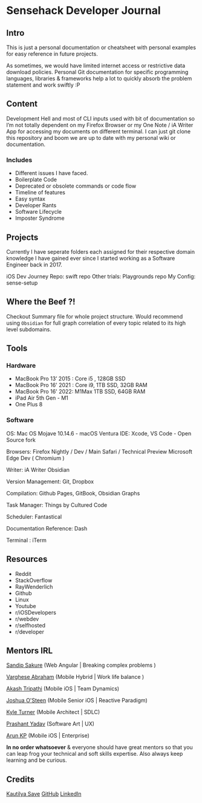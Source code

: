 # Sensehack Developer Journal

## Intro

This is just a personal documentation or cheatsheet with personal examples for easy reference in future projects.

As sometimes, we would have limited internet access or restrictive data download policies. Personal Git documentation for specific programming languages, libraries & frameworks help a lot to quickly absorb the problem statement and work swiftly :P

## Content

Development Hell and most of CLI inputs used with bit of documentation so I’m not totally dependent on my Firefox Browser or my One Note / iA Writer App for accessing my documents on different terminal. I can just git clone this repository and boom we are up to date with my personal wiki or documentation.

### Includes
* Different issues I have faced.
* Boilerplate Code
* Deprecated or obsolete commands or code flow
* Timeline of features
* Easy syntax
* Developer Rants
* Software Lifecycle
* Imposter Syndrome

## Projects

Currently I have seperate folders each assigned for their respective domain knowledge I have gained ever since I started working as a Software Engineer back in 2017.

iOS Dev Journey Repo: swift repo
Other trials: Playgrounds repo
My Config: sense-setup

## Where the Beef ?!

Checkout Summary file for whole project structure. Would recommend using `Obsidian` for full graph correlation of every topic related to its high level subdomains.


## Tools

### Hardware
- MacBook Pro 13’ 2015 : Core i5 , 128GB SSD
- MacBook Pro 16' 2021 : Core i9, 1TB SSD, 32GB RAM
- MacBook Pro 16' 2022: M1Max 1TB SSD, 64GB RAM
- iPad Air 5th Gen - M1
- One Plus 8

### Software 

OS: Mac OS Mojave 10.14.6 - macOS Ventura
IDE: Xcode,
VS Code - Open Source fork

Browsers: Firefox Nightly / Dev / Main Safari / Technical Preview Microsoft Edge Dev \( Chromium \)

Writer: iA Writer
Obsidian

Version Management: Git, Dropbox

Compilation: Github Pages, GitBook, Obsidian Graphs

Task Manager: Things by Cultured Code

Scheduler: Fantastical

Documentation Reference: Dash

Terminal : iTerm

## Resources 

- Reddit
- StackOverflow
- RayWenderlich
- Github
- Linux
- Youtube
- r/iOSDevelopers
- r/webdev
- r/selfhosted
- r/developer

## Mentors IRL

[Sandip Sakure](https://www.linkedin.com/in/sandip-sakure-2b880749/) (Web Angular | Breaking complex problems )

[Varghese Abraham](https://www.linkedin.com/in/varghese-abraham-51799928/) (Mobile Hybrid | Work life balance )

[Akash Tripathi](https://www.linkedin.com/in/akashtripathi9/) (Mobile iOS | Team Dynamics)

[Joshua O'Steen](https://www.linkedin.com/in/joshua-osteen/) (Mobile Senior iOS | Reactive Paradigm)

[Kyle Turner](https://www.linkedin.com/in/kylerturner/) (Mobile Architect | SDLC)

[Prashant Yadav](https://www.linkedin.com/in/prashant-yadav-09871133/) (Software Art | UX)

[Arun KP](https://www.linkedin.com/in/arunkp88/) (Mobile iOS | Enterprise)

**In no order whatsoever** & everyone should have great mentors so that you can leap frog your technical and soft skills expertise.
Also always keep learning and be curious.

## Credits

[Kautilya Save](https://sensehack.github.io/)
[GitHub](https://github.com/SensehacK)
[LinkedIn](https://in.linkedin.com/in/kautilyasave) 
